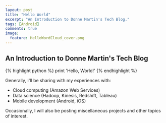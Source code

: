 ```yaml
---
layout: post
title: "Hello World"
excerpt: "An Introduction to Donne Martin's Tech Blog."
tags: [Android]
comments: true
image:
  feature: HelloWordCloud_cover.png
---
```


## An Introduction to Donne Martin's Tech Blog

{% highlight python %}
print 'Hello, World!'
{% endhighlight %}

Generally, I'll be sharing with my experiences with:

* Cloud computing (Amazon Web Services)
* Data science (Hadoop, Kinesis, Redshift, Tableau)
* Mobile development (Android, iOS)

Occasionally, I will also be posting miscellaneous projects and other topics of interest.